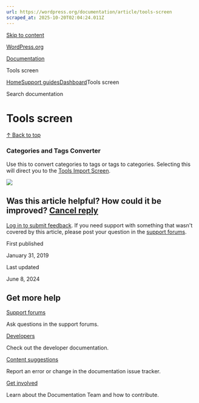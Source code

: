 ```yaml
---
url: https://wordpress.org/documentation/article/tools-screen
scraped_at: 2025-10-20T02:04:24.011Z
---
```


[Skip to content](https://wordpress.org/documentation/article/tools-screen/#wp--skip-link--target)

[WordPress.org](https://wordpress.org/)

[Documentation](https://wordpress.org/documentation)

Tools screen

[Home](https://wordpress.org/documentation)[Support guides](https://wordpress.org/documentation/support-guides/)[Dashboard](https://wordpress.org/documentation/category/dashboard/)Tools screen

Search documentation

# Tools screen

[↑ Back to top](https://wordpress.org/documentation/article/tools-screen/#wp--skip-link--target)

### Categories and Tags Converter

Use this to convert categories to tags or tags to categories. Selecting this will direct you to the [Tools Import Screen](https://wordpress.org/support/article/tools-import-screen/).

[![](https://i0.wp.com/wordpress.org/documentation/files/2019/01/tools.png?fit=666%2C425&ssl=1)](https://wordpress.org/support/?attachment_id=11154621)

## Was this article helpful? How could it be improved? [Cancel reply](https://wordpress.org/documentation/article/tools-screen/\#respond)

[Log in to submit feedback](https://login.wordpress.org/?redirect_to=https%3A%2F%2Fwordpress.org%2Fdocumentation%2Farticle%2Ftools-screen%2F&locale=en_US). If you need support with something that wasn't covered by this article, please post your question in the [support forums](https://wordpress.org/support/forums/).

First published

January 31, 2019

Last updated

June 8, 2024

## Get more help

[Support forums](https://wordpress.org/support/forums/)

Ask questions in the support forums.

[Developers](https://developer.wordpress.org/)

Check out the developer documentation.

[Content suggestions](https://github.com/WordPress/Documentation-Issue-Tracker/issues)

Report an error or change in the documentation issue tracker.

[Get involved](https://make.wordpress.org/docs/)

Learn about the Documentation Team and how to contribute.